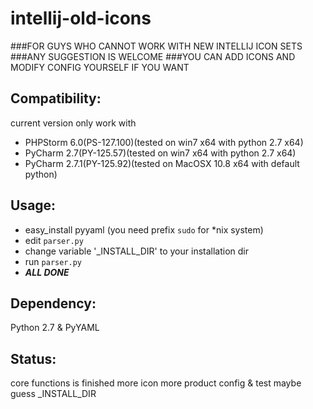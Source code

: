intellij-old-icons
==================

###FOR GUYS WHO CANNOT WORK WITH NEW INTELLIJ ICON SETS
###ANY SUGGESTION IS WELCOME
###YOU CAN ADD ICONS AND MODIFY CONFIG YOURSELF IF YOU WANT

Compatibility:
------------------
current version only work with
 - PHPStorm 6.0(PS-127.100)(tested on win7 x64 with python 2.7 x64)
 - PyCharm 2.7(PY-125.57)(tested on win7 x64 with python 2.7 x64)
 - PyCharm 2.7.1(PY-125.92)(tested on MacOSX 10.8 x64 with default python)

Usage:
------------------
 - easy_install pyyaml (you need prefix `sudo` for *nix system)
 - edit `parser.py`
 - change variable '_INSTALL_DIR' to your installation dir
 - run `parser.py`
 - ***ALL DONE***

Dependency:
------------------
Python 2.7 & PyYAML

Status:
------------------
core functions is finished
more icon
more product config & test
maybe guess _INSTALL_DIR
